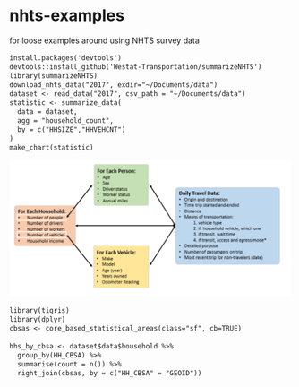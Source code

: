 # nhts-examples
for loose examples around using NHTS survey data

```
install.packages('devtools')
devtools::install_github('Westat-Transportation/summarizeNHTS')
library(summarizeNHTS)
download_nhts_data("2017", exdir="~/Documents/data")
dataset <- read_data("2017", csv_path = "~/Documents/data")
statistic <- summarize_data(
  data = dataset,
  agg = "household_count",
  by = c("HHSIZE","HHVEHCNT")
)
make_chart(statistic)
```

![data model](https://raw.githubusercontent.com/r-transit/nhts-examples/main/data_model.png)

```
library(tigris)
library(dplyr)
cbsas <- core_based_statistical_areas(class="sf", cb=TRUE)

hhs_by_cbsa <- dataset$data$household %>% 
  group_by(HH_CBSA) %>%
  summarise(count = n()) %>%
  right_join(cbsas, by = c("HH_CBSA" = "GEOID"))
```
